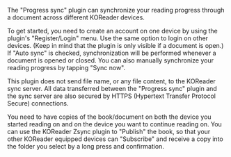 The "Progress sync" plugin can synchronize your reading progress through a document across different KOReader devices. 

To get started, you need to create an account on one device by using the plugin's "Register/Login" menu. Use the same option to login on other devices. (Keep in mind that the plugin is only visible if a document is open.)  If "Auto sync" is checked, synchronization will be performed whenever a document is opened or closed. You can also manually synchronize your reading progress by tapping "Sync now".

This plugin does not send file name, or any file content, to the KOReader sync server. All data transferred between the "Progress sync" plugin and the sync server are also secured by HTTPS (Hypertext Transfer Protocol Secure) connections.

You need to have copies of the book/document on both the device you started reading on and on the device you want to continue reading on. You can use the KOReader Zsync plugin to "Publish" the book, so that your other KOReader equipped devices can "Subscribe" and receive a copy into the folder you select by a long press and confirmation. 